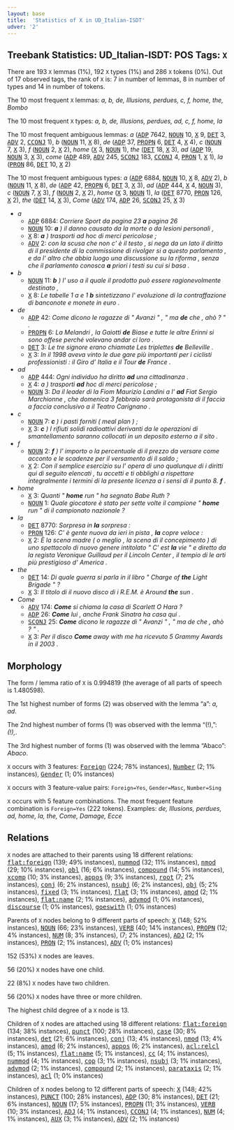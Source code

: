 ```yaml
---
layout: base
title:  'Statistics of X in UD_Italian-ISDT'
udver: '2'
---
```


## Treebank Statistics: UD_Italian-ISDT: POS Tags: `X`

There are 193 `X` lemmas (1%), 192 `X` types (1%) and 286 `X` tokens (0%).
Out of 17 observed tags, the rank of `X` is: 7 in number of lemmas, 8 in number of types and 14 in number of tokens.

The 10 most frequent `X` lemmas: <em>a, b, de, Illusions, perdues, c, f, home, the, Bombo</em>

The 10 most frequent `X` types:  <em>a, b, de, Illusions, perdues, ad, c, f, home, la</em>

The 10 most frequent ambiguous lemmas: <em>a</em> (<tt><a href="it_isdt-pos-ADP.html">ADP</a></tt> 7642, <tt><a href="it_isdt-pos-NOUN.html">NOUN</a></tt> 10, <tt><a href="it_isdt-pos-X.html">X</a></tt> 9, <tt><a href="it_isdt-pos-DET.html">DET</a></tt> 3, <tt><a href="it_isdt-pos-ADV.html">ADV</a></tt> 2, <tt><a href="it_isdt-pos-CCONJ.html">CCONJ</a></tt> 1), <em>b</em> (<tt><a href="it_isdt-pos-NOUN.html">NOUN</a></tt> 11, <tt><a href="it_isdt-pos-X.html">X</a></tt> 8), <em>de</em> (<tt><a href="it_isdt-pos-ADP.html">ADP</a></tt> 37, <tt><a href="it_isdt-pos-PROPN.html">PROPN</a></tt> 6, <tt><a href="it_isdt-pos-DET.html">DET</a></tt> 4, <tt><a href="it_isdt-pos-X.html">X</a></tt> 4), <em>c</em> (<tt><a href="it_isdt-pos-NOUN.html">NOUN</a></tt> 7, <tt><a href="it_isdt-pos-X.html">X</a></tt> 3), <em>f</em> (<tt><a href="it_isdt-pos-NOUN.html">NOUN</a></tt> 2, <tt><a href="it_isdt-pos-X.html">X</a></tt> 2), <em>home</em> (<tt><a href="it_isdt-pos-X.html">X</a></tt> 3, <tt><a href="it_isdt-pos-NOUN.html">NOUN</a></tt> 1), <em>the</em> (<tt><a href="it_isdt-pos-DET.html">DET</a></tt> 18, <tt><a href="it_isdt-pos-X.html">X</a></tt> 3), <em>ad</em> (<tt><a href="it_isdt-pos-ADP.html">ADP</a></tt> 19, <tt><a href="it_isdt-pos-NOUN.html">NOUN</a></tt> 3, <tt><a href="it_isdt-pos-X.html">X</a></tt> 3), <em>come</em> (<tt><a href="it_isdt-pos-ADP.html">ADP</a></tt> 489, <tt><a href="it_isdt-pos-ADV.html">ADV</a></tt> 245, <tt><a href="it_isdt-pos-SCONJ.html">SCONJ</a></tt> 183, <tt><a href="it_isdt-pos-CCONJ.html">CCONJ</a></tt> 4, <tt><a href="it_isdt-pos-PRON.html">PRON</a></tt> 1, <tt><a href="it_isdt-pos-X.html">X</a></tt> 1), <em>la</em> (<tt><a href="it_isdt-pos-PRON.html">PRON</a></tt> 86, <tt><a href="it_isdt-pos-DET.html">DET</a></tt> 10, <tt><a href="it_isdt-pos-X.html">X</a></tt> 2)

The 10 most frequent ambiguous types:  <em>a</em> (<tt><a href="it_isdt-pos-ADP.html">ADP</a></tt> 6884, <tt><a href="it_isdt-pos-NOUN.html">NOUN</a></tt> 10, <tt><a href="it_isdt-pos-X.html">X</a></tt> 8, <tt><a href="it_isdt-pos-ADV.html">ADV</a></tt> 2), <em>b</em> (<tt><a href="it_isdt-pos-NOUN.html">NOUN</a></tt> 11, <tt><a href="it_isdt-pos-X.html">X</a></tt> 8), <em>de</em> (<tt><a href="it_isdt-pos-ADP.html">ADP</a></tt> 42, <tt><a href="it_isdt-pos-PROPN.html">PROPN</a></tt> 6, <tt><a href="it_isdt-pos-DET.html">DET</a></tt> 3, <tt><a href="it_isdt-pos-X.html">X</a></tt> 3), <em>ad</em> (<tt><a href="it_isdt-pos-ADP.html">ADP</a></tt> 444, <tt><a href="it_isdt-pos-X.html">X</a></tt> 4, <tt><a href="it_isdt-pos-NOUN.html">NOUN</a></tt> 3), <em>c</em> (<tt><a href="it_isdt-pos-NOUN.html">NOUN</a></tt> 7, <tt><a href="it_isdt-pos-X.html">X</a></tt> 3), <em>f</em> (<tt><a href="it_isdt-pos-NOUN.html">NOUN</a></tt> 2, <tt><a href="it_isdt-pos-X.html">X</a></tt> 2), <em>home</em> (<tt><a href="it_isdt-pos-X.html">X</a></tt> 3, <tt><a href="it_isdt-pos-NOUN.html">NOUN</a></tt> 1), <em>la</em> (<tt><a href="it_isdt-pos-DET.html">DET</a></tt> 8770, <tt><a href="it_isdt-pos-PRON.html">PRON</a></tt> 126, <tt><a href="it_isdt-pos-X.html">X</a></tt> 2), <em>the</em> (<tt><a href="it_isdt-pos-DET.html">DET</a></tt> 14, <tt><a href="it_isdt-pos-X.html">X</a></tt> 3), <em>Come</em> (<tt><a href="it_isdt-pos-ADV.html">ADV</a></tt> 174, <tt><a href="it_isdt-pos-ADP.html">ADP</a></tt> 26, <tt><a href="it_isdt-pos-SCONJ.html">SCONJ</a></tt> 25, <tt><a href="it_isdt-pos-X.html">X</a></tt> 3)


* <em>a</em>
  * <tt><a href="it_isdt-pos-ADP.html">ADP</a></tt> 6884: <em>Corriere Sport da pagina 23 <b>a</b> pagina 26</em>
  * <tt><a href="it_isdt-pos-NOUN.html">NOUN</a></tt> 10: <em><b>a</b> ) il danno causato da la morte o da lesioni personali ,</em>
  * <tt><a href="it_isdt-pos-X.html">X</a></tt> 8: <em><b>a</b> ) trasporti ad hoc di merci pericolose ;</em>
  * <tt><a href="it_isdt-pos-ADV.html">ADV</a></tt> 2: <em>con la scusa che non c' è il testo , si nega da un lato il diritto di il presidente di la commissione di rivolger si a questo parlamento , e da l' altro che abbia luogo una discussione su la riforma , senza che il parlamento conosca <b>a</b> priori i testi su cui si basa .</em>
* <em>b</em>
  * <tt><a href="it_isdt-pos-NOUN.html">NOUN</a></tt> 11: <em><b>b</b> ) l' uso a il quale il prodotto può essere ragionevolmente destinato ,</em>
  * <tt><a href="it_isdt-pos-X.html">X</a></tt> 8: <em>Le tabelle 1 a e 1 <b>b</b> sintetizzano l' evoluzione di la contraffazione di banconote e monete in euro .</em>
* <em>de</em>
  * <tt><a href="it_isdt-pos-ADP.html">ADP</a></tt> 42: <em>Come dicono le ragazze di " Avanzi " , " ma <b>de</b> che , ahò ? " .</em>
  * <tt><a href="it_isdt-pos-PROPN.html">PROPN</a></tt> 6: <em>La Melandri , la Gaiotti <b>de</b> Biase e tutte le altre Erinni si sono offese perché volevano andar ci loro .</em>
  * <tt><a href="it_isdt-pos-DET.html">DET</a></tt> 3: <em>Le tre signore erano chiamate Les triplettes <b>de</b> Belleville .</em>
  * <tt><a href="it_isdt-pos-X.html">X</a></tt> 3: <em>In il 1998 aveva vinto le due gare più importanti per i ciclisti professionisti : il Giro d’ Italia e il Tour <b>de</b> France .</em>
* <em>ad</em>
  * <tt><a href="it_isdt-pos-ADP.html">ADP</a></tt> 444: <em>Ogni individuo ha diritto <b>ad</b> una cittadinanza .</em>
  * <tt><a href="it_isdt-pos-X.html">X</a></tt> 4: <em>a ) trasporti <b>ad</b> hoc di merci pericolose ;</em>
  * <tt><a href="it_isdt-pos-NOUN.html">NOUN</a></tt> 3: <em>Da il leader di la Fiom Maurizio Landini a l' <b>ad</b> Fiat Sergio Marchionne , che domenica 3 febbraio sarà protagonista di il faccia a faccia conclusivo a il Teatro Carignano .</em>
* <em>c</em>
  * <tt><a href="it_isdt-pos-NOUN.html">NOUN</a></tt> 7: <em><b>c</b> ) i pasti forniti ( meal plan ) ;</em>
  * <tt><a href="it_isdt-pos-X.html">X</a></tt> 3: <em><b>c</b> ) I rifiuti solidi radioattivi derivanti da le operazioni di smantellamento saranno collocati in un deposito esterno a il sito .</em>
* <em>f</em>
  * <tt><a href="it_isdt-pos-NOUN.html">NOUN</a></tt> 2: <em><b>f</b> ) l' importo o la percentuale di il prezzo da versare come acconto e le scadenze per il versamento di il saldo ;</em>
  * <tt><a href="it_isdt-pos-X.html">X</a></tt> 2: <em>Con il semplice esercizio su l' opera di uno qualunque di i diritti qui di seguito elencati , tu accetti e ti obblighi a rispettare integralmente i termini di la presente licenza a i sensi di il punto 8. <b>f</b> .</em>
* <em>home</em>
  * <tt><a href="it_isdt-pos-X.html">X</a></tt> 3: <em>Quanti " <b>home</b> run " ha segnato Babe Ruth ?</em>
  * <tt><a href="it_isdt-pos-NOUN.html">NOUN</a></tt> 1: <em>Quale giocatore è stato per sette volte il campione " <b>home</b> run " di il campionato nazionale ?</em>
* <em>la</em>
  * <tt><a href="it_isdt-pos-DET.html">DET</a></tt> 8770: <em>Sorpresa in <b>la</b> sorpresa :</em>
  * <tt><a href="it_isdt-pos-PRON.html">PRON</a></tt> 126: <em>C' è gente nuova da ieri in pista , <b>la</b> copre veloce :</em>
  * <tt><a href="it_isdt-pos-X.html">X</a></tt> 2: <em>È la scena madre ( o meglio , la scena di il concepimento ) di uno spettacolo di nuovo genere intitolato " C' est <b>la</b> vie " e diretto da la regista Veronique Guillaud per il Lincoln Center , il tempio di le arti più prestigioso d' America .</em>
* <em>the</em>
  * <tt><a href="it_isdt-pos-DET.html">DET</a></tt> 14: <em>Di quale guerra si parla in il libro " Charge of <b>the</b> Light Brigade " ?</em>
  * <tt><a href="it_isdt-pos-X.html">X</a></tt> 3: <em>Il titolo di il nuovo disco di i R.E.M. è Around <b>the</b> sun .</em>
* <em>Come</em>
  * <tt><a href="it_isdt-pos-ADV.html">ADV</a></tt> 174: <em><b>Come</b> si chiama la casa di Scarlett O Hara ?</em>
  * <tt><a href="it_isdt-pos-ADP.html">ADP</a></tt> 26: <em><b>Come</b> lui , anche Frank Sinatra ha casa qui .</em>
  * <tt><a href="it_isdt-pos-SCONJ.html">SCONJ</a></tt> 25: <em><b>Come</b> dicono le ragazze di " Avanzi " , " ma de che , ahò ? " .</em>
  * <tt><a href="it_isdt-pos-X.html">X</a></tt> 3: <em>Per il disco <b>Come</b> away with me ha ricevuto 5 Grammy Awards in il 2003 .</em>

## Morphology

The form / lemma ratio of `X` is 0.994819 (the average of all parts of speech is 1.480598).

The 1st highest number of forms (2) was observed with the lemma “a”: <em>a, ad</em>.

The 2nd highest number of forms (1) was observed with the lemma “(!),”: <em>(!),</em>.

The 3rd highest number of forms (1) was observed with the lemma “Abaco”: <em>Abaco</em>.

`X` occurs with 3 features: <tt><a href="it_isdt-feat-Foreign.html">Foreign</a></tt> (224; 78% instances), <tt><a href="it_isdt-feat-Number.html">Number</a></tt> (2; 1% instances), <tt><a href="it_isdt-feat-Gender.html">Gender</a></tt> (1; 0% instances)

`X` occurs with 3 feature-value pairs: `Foreign=Yes`, `Gender=Masc`, `Number=Sing`

`X` occurs with 5 feature combinations.
The most frequent feature combination is `Foreign=Yes` (222 tokens).
Examples: <em>de, Illusions, perdues, ad, home, la, the, Come, Damage, Ecce</em>


## Relations

`X` nodes are attached to their parents using 18 different relations: <tt><a href="it_isdt-dep-flat-foreign.html">flat:foreign</a></tt> (139; 49% instances), <tt><a href="it_isdt-dep-nummod.html">nummod</a></tt> (32; 11% instances), <tt><a href="it_isdt-dep-nmod.html">nmod</a></tt> (29; 10% instances), <tt><a href="it_isdt-dep-obl.html">obl</a></tt> (16; 6% instances), <tt><a href="it_isdt-dep-compound.html">compound</a></tt> (14; 5% instances), <tt><a href="it_isdt-dep-xcomp.html">xcomp</a></tt> (10; 3% instances), <tt><a href="it_isdt-dep-appos.html">appos</a></tt> (9; 3% instances), <tt><a href="it_isdt-dep-root.html">root</a></tt> (7; 2% instances), <tt><a href="it_isdt-dep-conj.html">conj</a></tt> (6; 2% instances), <tt><a href="it_isdt-dep-nsubj.html">nsubj</a></tt> (6; 2% instances), <tt><a href="it_isdt-dep-obj.html">obj</a></tt> (5; 2% instances), <tt><a href="it_isdt-dep-fixed.html">fixed</a></tt> (3; 1% instances), <tt><a href="it_isdt-dep-flat.html">flat</a></tt> (3; 1% instances), <tt><a href="it_isdt-dep-amod.html">amod</a></tt> (2; 1% instances), <tt><a href="it_isdt-dep-flat-name.html">flat:name</a></tt> (2; 1% instances), <tt><a href="it_isdt-dep-advmod.html">advmod</a></tt> (1; 0% instances), <tt><a href="it_isdt-dep-discourse.html">discourse</a></tt> (1; 0% instances), <tt><a href="it_isdt-dep-goeswith.html">goeswith</a></tt> (1; 0% instances)

Parents of `X` nodes belong to 9 different parts of speech: <tt><a href="it_isdt-pos-X.html">X</a></tt> (148; 52% instances), <tt><a href="it_isdt-pos-NOUN.html">NOUN</a></tt> (66; 23% instances), <tt><a href="it_isdt-pos-VERB.html">VERB</a></tt> (40; 14% instances), <tt><a href="it_isdt-pos-PROPN.html">PROPN</a></tt> (12; 4% instances), <tt><a href="it_isdt-pos-NUM.html">NUM</a></tt> (8; 3% instances),  (7; 2% instances), <tt><a href="it_isdt-pos-ADJ.html">ADJ</a></tt> (2; 1% instances), <tt><a href="it_isdt-pos-PRON.html">PRON</a></tt> (2; 1% instances), <tt><a href="it_isdt-pos-ADV.html">ADV</a></tt> (1; 0% instances)

152 (53%) `X` nodes are leaves.

56 (20%) `X` nodes have one child.

22 (8%) `X` nodes have two children.

56 (20%) `X` nodes have three or more children.

The highest child degree of a `X` node is 13.

Children of `X` nodes are attached using 18 different relations: <tt><a href="it_isdt-dep-flat-foreign.html">flat:foreign</a></tt> (134; 38% instances), <tt><a href="it_isdt-dep-punct.html">punct</a></tt> (100; 28% instances), <tt><a href="it_isdt-dep-case.html">case</a></tt> (30; 8% instances), <tt><a href="it_isdt-dep-det.html">det</a></tt> (21; 6% instances), <tt><a href="it_isdt-dep-conj.html">conj</a></tt> (13; 4% instances), <tt><a href="it_isdt-dep-nmod.html">nmod</a></tt> (13; 4% instances), <tt><a href="it_isdt-dep-amod.html">amod</a></tt> (6; 2% instances), <tt><a href="it_isdt-dep-appos.html">appos</a></tt> (6; 2% instances), <tt><a href="it_isdt-dep-acl-relcl.html">acl:relcl</a></tt> (5; 1% instances), <tt><a href="it_isdt-dep-flat-name.html">flat:name</a></tt> (5; 1% instances), <tt><a href="it_isdt-dep-cc.html">cc</a></tt> (4; 1% instances), <tt><a href="it_isdt-dep-nummod.html">nummod</a></tt> (4; 1% instances), <tt><a href="it_isdt-dep-cop.html">cop</a></tt> (3; 1% instances), <tt><a href="it_isdt-dep-nsubj.html">nsubj</a></tt> (3; 1% instances), <tt><a href="it_isdt-dep-advmod.html">advmod</a></tt> (2; 1% instances), <tt><a href="it_isdt-dep-compound.html">compound</a></tt> (2; 1% instances), <tt><a href="it_isdt-dep-parataxis.html">parataxis</a></tt> (2; 1% instances), <tt><a href="it_isdt-dep-acl.html">acl</a></tt> (1; 0% instances)

Children of `X` nodes belong to 12 different parts of speech: <tt><a href="it_isdt-pos-X.html">X</a></tt> (148; 42% instances), <tt><a href="it_isdt-pos-PUNCT.html">PUNCT</a></tt> (100; 28% instances), <tt><a href="it_isdt-pos-ADP.html">ADP</a></tt> (30; 8% instances), <tt><a href="it_isdt-pos-DET.html">DET</a></tt> (21; 6% instances), <tt><a href="it_isdt-pos-NOUN.html">NOUN</a></tt> (17; 5% instances), <tt><a href="it_isdt-pos-PROPN.html">PROPN</a></tt> (11; 3% instances), <tt><a href="it_isdt-pos-VERB.html">VERB</a></tt> (10; 3% instances), <tt><a href="it_isdt-pos-ADJ.html">ADJ</a></tt> (4; 1% instances), <tt><a href="it_isdt-pos-CCONJ.html">CCONJ</a></tt> (4; 1% instances), <tt><a href="it_isdt-pos-NUM.html">NUM</a></tt> (4; 1% instances), <tt><a href="it_isdt-pos-AUX.html">AUX</a></tt> (3; 1% instances), <tt><a href="it_isdt-pos-ADV.html">ADV</a></tt> (2; 1% instances)

